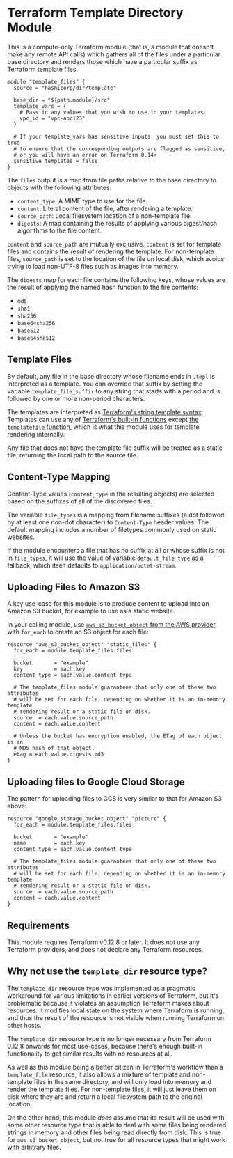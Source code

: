 # Terraform Template Directory Module

This is a compute-only Terraform module (that is, a module that doesn't make
any remote API calls) which gathers all of the files under a particular
base directory and renders those which have a particular suffix as Terraform
template files.

```hcl
module "template_files" {
  source = "hashicorp/dir/template"

  base_dir = "${path.module}/src"
  template_vars = {
    # Pass in any values that you wish to use in your templates.
    vpc_id = "vpc-abc123"
  }

  # If your template_vars has sensitive inputs, you must set this to true
  # to ensure that the corresponding outputs are flagged as sensitive,
  # or you will have an error on Terraform 0.14+
  sensitive_templates = false
}
```

The `files` output is a map from file paths relative to the base directory
to objects with the following attributes:

* `content_type`: A MIME type to use for the file.
* `content`: Literal content of the file, after rendering a template.
* `source_path`: Local filesystem location of a non-template file.
* `digests`: A map containing the results of applying various digest/hash
  algorithms to the file content.

`content` and `source_path` are mutually exclusive. `content` is set for
template files and contains the result of rendering the template. For
non-template files, `source_path` is set to the location of the file on local
disk, which avoids trying to load non-UTF-8 files such as images into memory.

The `digests` map for each file contains the following keys, whose values are
the result of applying the named hash function to the file contents:

* `md5`
* `sha1`
* `sha256`
* `base64sha256`
* `base512`
* `base64sha512`

## Template Files

By default, any file in the base directory whose filename ends in `.tmpl` is
interpreted as a template. You can override that suffix by setting the
variable `template_file_suffix` to any string that starts with a period and
is followed by one or more non-period characters.

The templates are interpreted as
[Terraform's string template syntax](https://www.terraform.io/docs/configuration/expressions.html#string-templates). Templates can use any of
[Terraform's built-in functions](https://www.terraform.io/docs/configuration/functions.html) except
[the `templatefile` function](https://www.terraform.io/docs/configuration/functions/templatefile.html),
which is what this module uses for template rendering internally.

Any file that does not have the template file suffix will be treated as a
static file, returning the local path to the source file.

## Content-Type Mapping

Content-Type values (`content_type` in the resulting objects) are selected
based on the suffixes of all of the discovered files.

The variable `file_types` is a mapping from filename suffixes (a dot followed
by at least one non-dot character) to `Content-Type` header values. The default
mapping includes a number of filetypes commonly used on static websites.

If the module encounters a file that has no suffix at all or whose suffix is not
in `file_types`, it will use the value of variable `default_file_type` as a
fallback, which itself defaults to `application/octet-stream`.

## Uploading Files to Amazon S3

A key use-case for this module is to produce content to upload into an Amazon S3
bucket, for example to use as a static website.

In your calling module, use
[`aws_s3_bucket_object` from the AWS provider](https://www.terraform.io/docs/providers/aws/r/s3_bucket_object.html)
with `for_each` to create an S3 object for each file:

```hcl
resource "aws_s3_bucket_object" "static_files" {
  for_each = module.template_files.files

  bucket       = "example"
  key          = each.key
  content_type = each.value.content_type

  # The template_files module guarantees that only one of these two attributes
  # will be set for each file, depending on whether it is an in-memory template
  # rendering result or a static file on disk.
  source  = each.value.source_path
  content = each.value.content

  # Unless the bucket has encryption enabled, the ETag of each object is an
  # MD5 hash of that object.
  etag = each.value.digests.md5
}
```

## Uploading files to Google Cloud Storage

The pattern for uploading files to GCS is very similar to that for Amazon S3
above:

```hcl
resource "google_storage_bucket_object" "picture" {
  for_each = module.template_files.files

  bucket       = "example"
  name         = each.key
  content_type = each.value.content_type

  # The template_files module guarantees that only one of these two attributes
  # will be set for each file, depending on whether it is an in-memory template
  # rendering result or a static file on disk.
  source  = each.value.source_path
  content = each.value.content
}
```

## Requirements

This module requires Terraform v0.12.8 or later. It does not use any Terraform
providers, and does not declare any Terraform resources.

## Why not use the `template_dir` resource type?

The `template_dir` resource type was implemented as a pragmatic workaround for
various limitations in earlier versions of Terraform, but it's problematic
because it violates an assumption Terraform makes about resources: it
modifies local state on the system where Terraform is running, and thus
the result of the resource is not visible when running Terraform on other
hosts.

The `template_dir` resource type is no longer necessary from Terraform 0.12.8
onwards for most use-cases, because there's enough built-in functionality to
get similar results with no resources at all.

As well as this module being a better citizen in Terraform's workflow than
a `template_file` resource, it also allows a mixture of template and
non-template files in the same directory, and will only load into memory
and render the template files. For non-template files, it will just leave
them on disk where they are and return a local filesystem path to the original
location.

On the other hand, this module _does_ assume that its result will be used with
some other resource type that is able to deal with some files being rendered
strings in memory and other files being read directly from disk. This is true
for `aws_s3_bucket_object`, but not true for all resource types that might
work with arbitrary files.
